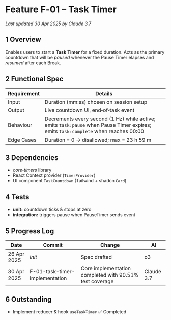# Feature F‑01 – Task Timer
*Last updated 30 Apr 2025 by Claude 3.7*

## 1 Overview
Enables users to start a **Task Timer** for a fixed duration. Acts as the primary countdown that will be *paused* whenever the Pause Timer elapses and *resumed* after each Break.

## 2 Functional Spec
| Requirement | Details |
|-------------|---------|
| Input | Duration (mm:ss) chosen on session setup |
| Output | Live countdown UI, end‑of‑task event |
| Behaviour | Decrements every second (1 Hz) while active; emits `task:pause` when Pause Timer expires; emits `task:complete` when reaches 00:00 |
| Edge Cases | Duration = 0 → disallowed; max = 23 h 59 m |

## 3 Dependencies
- *core‑timers* library
- React Context provider (`TimerProvider`)
- UI component `TaskCountdown` (Tailwind + shadcn `Card`)

## 4 Tests
- **unit:** countdown ticks & stops at zero
- **integration:** triggers pause when PauseTimer sends event

## 5 Progress Log
| Date | Commit | Change | AI |
|------|--------|--------|----|
| 26 Apr 2025 | *init* | Spec drafted | o3 |
| 30 Apr 2025 | F-01-task-timer-implementation | Core implementation completed with 90.51% test coverage | Claude 3.7 |

## 6 Outstanding
- ~~Implement reducer & hook `useTaskTimer`~~ ✅ Completed

